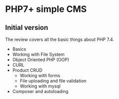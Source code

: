 # PHP7+ simple CMS

## Initial version 

The review covers all the basic things about PHP 7.4. 
 - Basics
 - Working with File System
 - Object Oriented PHP (OOP)
 - CURL
 - Product CRUD
    - Working with forms
    - File uploading and file validation
    - Working with mysql
 - Composer and autoloading
